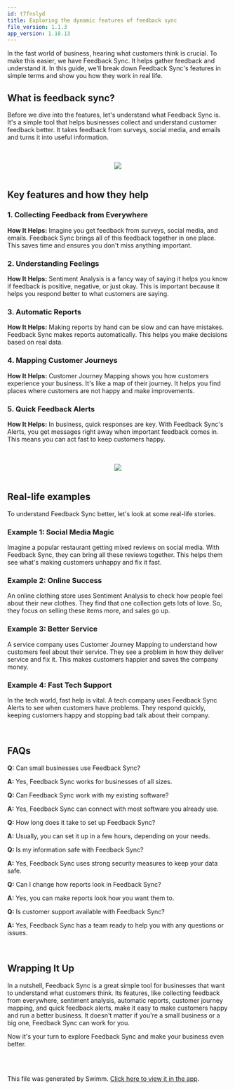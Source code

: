 ```yaml
---
id: t7fnslyd
title: Exploring the dynamic features of feedback sync
file_version: 1.1.3
app_version: 1.18.13
---
```


In the fast world of business, hearing what customers think is crucial. To make this easier, we have Feedback Sync. It helps gather feedback and understand it. In this guide, we'll break down Feedback Sync's features in simple terms and show you how they work in real life.

## **What is feedback sync?**

Before we dive into the features, let's understand what Feedback Sync is. It's a simple tool that helps businesses collect and understand customer feedback better. It takes feedback from surveys, social media, and emails and turns it into useful information.

<br/>

<br/>

<div align="center"><img src="https://firebasestorage.googleapis.com/v0/b/swimmio-content/o/repositories%2FZ2l0aHViJTNBJTNBcGVhY29jay1ibG9ncyUzQSUzQVBlYWNvY2stSW5kaWE%3D%2Fb4adf0ec-1985-4785-9b72-f63818a56b18.png?alt=media&token=25964d68-417f-4840-bdf6-30052e15e03b" style="width:'100%'"/></div>

<br/>

## **Key features and how they help**

### **1\. Collecting Feedback from Everywhere**

**How It Helps:** Imagine you get feedback from surveys, social media, and emails. Feedback Sync brings all of this feedback together in one place. This saves time and ensures you don't miss anything important.

### **2\. Understanding Feelings**

**How It Helps:** Sentiment Analysis is a fancy way of saying it helps you know if feedback is positive, negative, or just okay. This is important because it helps you respond better to what customers are saying.

### **3\. Automatic Reports**

**How It Helps:** Making reports by hand can be slow and can have mistakes. Feedback Sync makes reports automatically. This helps you make decisions based on real data.

### **4\. Mapping Customer Journeys**

**How It Helps:** Customer Journey Mapping shows you how customers experience your business. It's like a map of their journey. It helps you find places where customers are not happy and make improvements.

### **5\. Quick Feedback Alerts**

**How It Helps:** In business, quick responses are key. With Feedback Sync's Alerts, you get messages right away when important feedback comes in. This means you can act fast to keep customers happy.

<br/>

<br/>

<div align="center"><img src="https://firebasestorage.googleapis.com/v0/b/swimmio-content/o/repositories%2FZ2l0aHViJTNBJTNBcGVhY29jay1ibG9ncyUzQSUzQVBlYWNvY2stSW5kaWE%3D%2F86c87498-c9d9-4bce-a2a6-45c46eacca83.png?alt=media&token=f1f39d2b-e290-4939-8ae7-8ba5296bf137" style="width:'100%'"/></div>

<br/>

## **Real-life examples**

To understand Feedback Sync better, let's look at some real-life stories.

### **Example 1: Social Media Magic**

Imagine a popular restaurant getting mixed reviews on social media. With Feedback Sync, they can bring all these reviews together. This helps them see what's making customers unhappy and fix it fast.

### **Example 2: Online Success**

An online clothing store uses Sentiment Analysis to check how people feel about their new clothes. They find that one collection gets lots of love. So, they focus on selling these items more, and sales go up.

### **Example 3: Better Service**

A service company uses Customer Journey Mapping to understand how customers feel about their service. They see a problem in how they deliver service and fix it. This makes customers happier and saves the company money.

### **Example 4: Fast Tech Support**

In the tech world, fast help is vital. A tech company uses Feedback Sync Alerts to see when customers have problems. They respond quickly, keeping customers happy and stopping bad talk about their company.

<br/>

## **FAQs**

**Q:** Can small businesses use Feedback Sync?

**A:** Yes, Feedback Sync works for businesses of all sizes.

**Q:** Can Feedback Sync work with my existing software?

**A:** Yes, Feedback Sync can connect with most software you already use.

**Q:** How long does it take to set up Feedback Sync?

**A:** Usually, you can set it up in a few hours, depending on your needs.

**Q:** Is my information safe with Feedback Sync?

**A:** Yes, Feedback Sync uses strong security measures to keep your data safe.

**Q:** Can I change how reports look in Feedback Sync?

**A:** Yes, you can make reports look how you want them to.

**Q:** Is customer support available with Feedback Sync?

**A:** Yes, Feedback Sync has a team ready to help you with any questions or issues.

<br/>

## **Wrapping It Up**

In a nutshell, Feedback Sync is a great simple tool for businesses that want to understand what customers think. Its features, like collecting feedback from everywhere, sentiment analysis, automatic reports, customer journey mapping, and quick feedback alerts, make it easy to make customers happy and run a better business. It doesn't matter if you're a small business or a big one, Feedback Sync can work for you.

Now it's your turn to explore Feedback Sync and make your business even better.

<br/>

<br/>

This file was generated by Swimm. [Click here to view it in the app](https://app.swimm.io/repos/Z2l0aHViJTNBJTNBcGVhY29jay1ibG9ncyUzQSUzQVBlYWNvY2stSW5kaWE=/docs/t7fnslyd).
